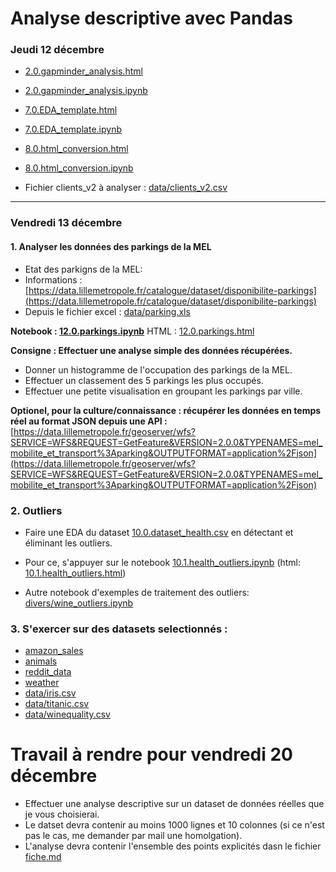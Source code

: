 # Analyse descriptive avec Pandas


### Jeudi 12 décembre

* [2.0.gapminder_analysis.html](2.0.gapminder_analysis.html)
* [2.0.gapminder_analysis.ipynb](2.0.gapminder_analysis.ipynb)

* [7.0.EDA_template.html](7.0.EDA_template.html)
* [7.0.EDA_template.ipynb](7.0.EDA_template.ipynb)

* [8.0.html_conversion.html](8.0.html_conversion.html)
* [8.0.html_conversion.ipynb](8.0.html_conversion.ipynb)

* Fichier clients_v2 à analyser : [data/clients_v2.csv](data/clients_v2.csv)

<hr>

### Vendredi 13 décembre

#### 1. Analyser les données des parkings de la MEL
* Etat des parkigns de la MEL:
* Informations : [https://data.lillemetropole.fr/catalogue/dataset/disponibilite-parkings](https://data.lillemetropole.fr/catalogue/dataset/disponibilite-parkings)
* Depuis le fichier excel : [data/parking.xls](data/parking.xls)

**Notebook : [12.0.parkings.ipynb](12.0.parkings.ipynb)**
HTML : [12.0.parkings.html](12.0.parkings.html)
 
**Consigne : Effectuer une analyse simple des données récupérées.**
* Donner un histogramme de l'occupation des parkings de la MEL.
* Effectuer un classement des 5 parkings les plus occupés.
* Effectuer une petite visualisation en groupant les parkings par ville.

**Optionel, pour la culture/connaissance : récupérer les données en temps réel au format JSON depuis une API :**[https://data.lillemetropole.fr/geoserver/wfs?SERVICE=WFS&REQUEST=GetFeature&VERSION=2.0.0&TYPENAMES=mel_mobilite_et_transport%3Aparking&OUTPUTFORMAT=application%2Fjson](https://data.lillemetropole.fr/geoserver/wfs?SERVICE=WFS&REQUEST=GetFeature&VERSION=2.0.0&TYPENAMES=mel_mobilite_et_transport%3Aparking&OUTPUTFORMAT=application%2Fjson)



### 2. Outliers

* Faire une EDA du dataset [10.0.dataset_health.csv](10.0.dataset_health.csv) en détectant et éliminant les outliers.

* Pour ce, s'appuyer sur le notebook [10.1.health_outliers.ipynb](10.1.health_outliers.ipynb) (html: [10.1.health_outliers.html](10.1.health_outliers.html))

* Autre notebook d'exemples de traitement des outliers: [divers/wine_outliers.ipynb](divers/wine_outliers.ipynb)


### 3. S'exercer sur des datasets selectionnés :
* [amazon_sales](amazon_sales/)
* [animals](animals/)
* [reddit_data](reddit_data/)
* [weather](weather/)
* [data/iris.csv](data/iris.csv)
* [data/titanic.csv](data/titanic.csv)
* [data/winequality.csv](data/winequality.csv)



# Travail à rendre pour vendredi 20 décembre
- Effectuer une analyse descriptive sur un dataset de données réelles que je vous choisierai.
- Le datset devra contenir au moins 1000 lignes et 10 colonnes (si ce n'est pas le cas, me demander par mail une homolgation).
- L'analyse devra contenir l'ensemble des points explicités dasn le fichier [fiche.md](fiche.md)




